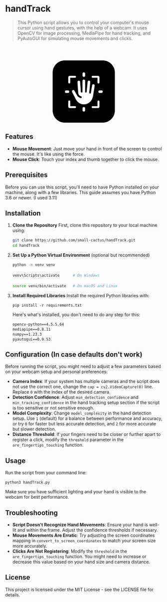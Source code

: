 # handTrack
> This Python script allows you to control your computer's mouse cursor using hand gestures, with the help of a webcam. It uses OpenCV for image processing, MediaPipe for hand tracking, and PyAutoGUI for simulating mouse movements and clicks.

<br><br/>
<p align="center">
  <img src="handTrack.png" width="200">
</p>

## Features

- **Mouse Movement**: Just move your hand in front of the screen to control the mouse. It's like using the force.
- **Mouse Click**: Touch your index and thumb together to click the mouse.

## Prerequisites

Before you can use this script, you'll need to have Python installed on your machine, along with a few libraries. This guide assumes you have Python 3.6 or newer. (I used 3.11)

## Installation

1. **Clone the Repository**
   First, clone this repository to your local machine using:

   ```bash
   git clone https://github.com/small-cactus/handTrack.git
   cd handTrack
   ```

2. **Set Up a Python Virtual Environment** (optional but recommended)

   ```bash
   python -m venv venv
   
   venv\Scripts\activate      # On Windows
   
   source venv/bin/activate   # On macOS and Linux
   ```

3. **Install Required Libraries**
   Install the required Python libraries with:

   ```
   pip install -r requirements.txt
   ```

   Here's what's installed, you don't need to do any step for this:

   ```
   opencv-python==4.5.5.64
   mediapipe==0.8.11
   numpy==1.23.3
   pyautogui==0.9.53
   ```

## Configuration (In case defaults don't work)

Before running the script, you might need to adjust a few parameters based on your webcam setup and personal preferences:

- **Camera Index**: If your system has multiple cameras and the script does not use the correct one, change the `cap = cv2.VideoCapture(0)` line. Replace `0` with the index of the desired camera.
- **Detection Confidence**: Adjust `min_detection_confidence` and `min_tracking_confidence` in the hand tracking setup section if the script is too sensitive or not sensitive enough.
- **Model Complexity**: Change `model_complexity` in the hand detection setup. Use `1` (default) for a balance between performance and accuracy, or try `0` for faster but less accurate detection, and `2` for more accurate but slower detection.
- **Distance Threshold**: If your fingers need to be closer or further apart to register a click, modify the `threshold` parameter in the `are_fingertips_touching` function.

## Usage

Run the script from your command line:

   ```
   python3 handTrack.py
   ```

Make sure you have sufficient lighting and your hand is visible to the webcam for best performance.

## Troubleshooting

- **Script Doesn't Recognize Hand Movements**: Ensure your hand is well-lit and within the frame. Adjust the confidence thresholds if necessary.
- **Mouse Movements Are Erratic**: Try adjusting the screen coordinates mapping in `convert_to_screen_coordinates` to match your screen size more accurately.
- **Clicks Are Not Registering**: Modify the `threshold` in the `are_fingertips_touching` function. You might need to increase or decrease this value based on your hand size and camera distance.

## License

This project is licensed under the MIT License - see the LICENSE file for details.
